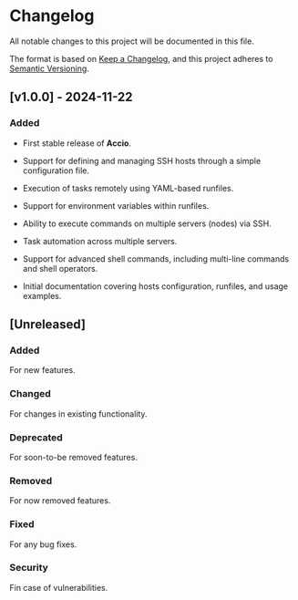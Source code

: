 # Changelog

All notable changes to this project will be documented in this file.

The format is based on [Keep a Changelog](https://keepachangelog.com/en/1.1.0/),
and this project adheres to [Semantic Versioning](https://semver.org/spec/v2.0.0.html).

## [v1.0.0] - 2024-11-22

### Added

- First stable release of **Accio**.

- Support for defining and managing SSH hosts through a simple configuration file.

- Execution of tasks remotely using YAML-based runfiles.

- Support for environment variables within runfiles.

- Ability to execute commands on multiple servers (nodes) via SSH.

- Task automation across multiple servers.

- Support for advanced shell commands, including multi-line commands and shell operators.

- Initial documentation covering hosts configuration, runfiles, and usage examples.

## [Unreleased]

### Added

For new features.

### Changed

For changes in existing functionality.

### Deprecated

For soon-to-be removed features.

### Removed

For now removed features.

### Fixed

For any bug fixes.

### Security

Fin case of vulnerabilities.
